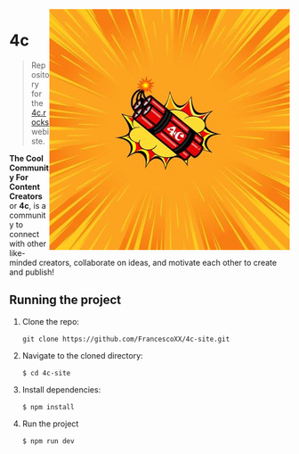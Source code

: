 <img align='right' src='./logo.jpg' alt='4C logo'>

# 4c

> Repository for the [4c.rocks](https://www.4c.rocks/) webiste. 

**The Cool Community For Content Creators** or **4c**, is a community to connect with other like-minded creators, collaborate on ideas, and motivate each other to create and publish!

## Running the project

1.  Clone the repo:

    ```console
    git clone https://github.com/FrancescoXX/4c-site.git
    ```

2.  Navigate to the cloned directory:

    ```console
    $ cd 4c-site
    ```

3.  Install dependencies:

    ```console
    $ npm install
    ```

4.  Run the project

    ```console
    $ npm run dev
    ```
